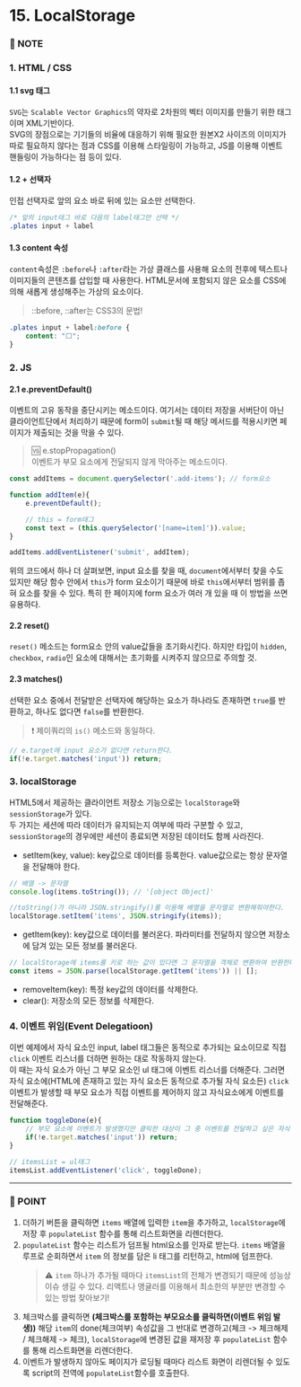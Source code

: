 # 15. LocalStorage


### :pencil: NOTE
### 1. HTML / CSS
#### 1.1 svg 태그 
`SVG`는 `Scalable Vector Graphics`의 약자로 2차원의 벡터 이미지를 만들기 위한 태그이며 XML기반이다.   
SVG의 장점으로는 기기들의 비율에 대응하기 위해 필요한 원본X2 사이즈의 이미지가 따로 필요하지 않다는 점과 CSS를 이용해 스타일링이 가능하고, JS를 이용해 이벤트 핸들링이 가능하다는 점 등이 있다. 


#### 1.2 + 선택자 
인접 선택자로 앞의 요소 바로 뒤에 있는 요소만 선택한다. 

```css
/* 앞의 input태그 바로 다음의 label태그만 선택 */
.plates input + label
```

#### 1.3 content 속성 
`content`속성은 `:before`나 `:after`라는 가상 클래스를 사용해 요소의 전후에 텍스트나 이미지들의 콘텐츠를 삽입할 때 사용한다. HTML문서에 포함되지 않은 요소를 CSS에 의해 새롭게 생성해주는 가상의 요소이다.    
> ::before, ::after는 CSS3의 문법!

```css
.plates input + label:before {
	content: "⬜️";
}
```


### 2. JS
#### 2.1 e.preventDefault()
이벤트의 고유 동작을 중단시키는 메소드이다. 
여기서는 데이터 저장을 서버단이 아닌 클라이언트단에서 처리하기 때문에 form이 `submit`될 때 해당 메서드를 적용시키면 페이지가 제출되는 것을 막을 수 있다. 
> 🆚 e.stopPropagation()   
> 이벤트가 부모 요소에게 전달되지 않게 막아주는 메소드이다. 

```javascript
const addItems = document.querySelector('.add-items'); // form요소

function addItem(e){
	e.preventDefault(); 

	// this = form태그 
	const text = (this.querySelector('[name=item]')).value;
}

addItems.addEventListener('submit', addItem);
```

위의 코드에서 하나 더 살펴보면, input 요소를 찾을 때, `document`에서부터 찾을 수도 있지만 해당 함수 안에서 `this`가 form 요소이기 때문에 바로 `this`에서부터 범위를 좁혀 요소를 찾을 수 있다. 특히 한 페이지에 form 요소가 여러 개 있을 때 이 방법을 쓰면 유용하다. 

#### 2.2 reset()
`reset()` 메소드는 form요소 안의 value값들을 초기화시킨다. 하지만 타입이 `hidden`, `checkbox`, `radio`인 요소에 대해서는 초기화를 시켜주지 않으므로 주의할 것. 


#### 2.3 matches()
선택한 요소 중에서 전달받은 선택자에 해당하는 요소가 하나라도 존재하면 `true`를 반환하고, 하나도 없다면  `false`를 반환한다.   
> ❗ 제이쿼리의 `is()` 메소드와 동일하다. 

```javascript
// e.target에 input 요소가 없다면 return한다. 
if(!e.target.matches('input')) return;
```



### 3. localStorage
HTML5에서 제공하는 클라이언트 저장소 기능으로는 `localStorage`와 `sessionStorage`가 있다.   
두 가지는 세션에 따라 데이터가 유지되는지 여부에 따라 구분할 수 있고, `sessionStorage`의 경우에만 세션이 종료되면 저장된 데이터도 함께 사라진다. 

- setItem(key, value): key값으로 데이터를 등록한다. value값으로는 항상 문자열을 전달해야 한다. 

```javascript
// 배열 -> 문자열
console.log(items.toString()); // '[object Object]'

//toString()가 아니라 JSON.stringify()를 이용해 배열을 문자열로 변환해줘야한다. 
localStorage.setItem('items', JSON.stringify(items)); 
```

- getItem(key): key값으로 데이터를 불러온다. 파라미터를 전달하지 않으면 저장소에 담겨 있는 모든 정보를 불러온다.

```javascript
// localStorage에 items를 키로 하는 값이 있다면 그 문자열을 객체로 변환하여 반환한다. (값이 없다면 빈 배열)
const items = JSON.parse(localStorage.getItem('items')) || [];
```

- removeItem(key): 특정 key값의 데이터를 삭제한다.
- clear(): 저장소의 모든 정보를 삭제한다. 



### 4. 이벤트 위임(Event Delegatioon)
이번 예제에서 자식 요소인 input, label 태그들은 동적으로 추가되는 요소이므로 직접 `click` 이벤트 리스너를 더하면 원하는 대로 작동하지 않는다.   
이 때는 자식 요소가 아닌 그 부모 요소인 ul 태그에 이벤트 리스너를 더해준다. 그러면 자식 요소에(HTML에 존재하고 있는 자식 요소든 동적으로 추가될 자식 요소든) `click` 이벤트가 발생할 때 부모 요소가 직접 이벤트를 제어하지 않고 자식요소에게 이벤트를 전달해준다. 

```javascript
function toggleDone(e){
	// 부모 요소에 이벤트가 발생했지만 클릭한 대상이 그 중 이벤트를 전달하고 싶은 자식 요소인지를 확인하는 조건을 걸어 이벤트를 전달한다. 
	if(!e.target.matches('input')) return;
}

// itemsList = ul태그
itemsList.addEventListener('click', toggleDone);
```



---
### 🐧 POINT
1. 더하기 버튼을 클릭하면 `items` 배열에 입력한 `item`을 추가하고, `localStorage`에 저장 후 `populateList` 함수를 통해 리스트화면을 리렌더한다. 
2. `populateList` 함수는 리스트가 덤프될 html요소를 인자로 받는다. `items` 배열을 루프로 순회하면서 `item` 의 정보를 담은 li 태그를 리턴하고, html에 덤프한다.   
   > ⚠ `item` 하나가 추가될 때마다 `itemsList`의 전체가 변경되기 때문에 성능상 이슈 생길 수 있다. 리액트나 앵귤러를 이용해서 최소한의 부분만 변경할 수 있는 방법 찾아보기!
3. 체크박스를 클릭하면 **(체크박스를 포함하는 부모요소를 클릭하면(이벤트 위임 발생))** 해당 `item`의 done(체크여부) 속성값을 그 반대로 변경하고(체크 -> 체크해제 / 체크해제 -> 체크), `localStorage`에 변경된 값을 재저장 후 `populateList` 함수를 통해 리스트화면을 리렌더한다. 
4. 이벤트가 발생하지 않아도 페이지가 로딩될 때마다 리스트 화면이 리렌더될 수 있도록 script의 전역에 `populateList`함수를 호출한다. 